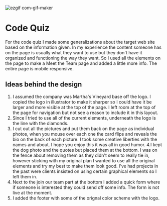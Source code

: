 
![ezgif com-gif-maker](https://user-images.githubusercontent.com/31428973/65825601-eccda900-e246-11e9-868f-3901c121a3d6.gif)




# Code Quiz

For the code quiz I made some generalizations about the target web site based on the information given. In my experience the content someone has on the page is usually what they want to use but they don't have it organized and functioning the way they want. So I used all the elements on the page to make a Meet the Team page and added a little more info. The entire page is mobile responsive.

## Ideas behind the design
1. I assumed the company was Martha's Vineyard base off the logo. I copied the logo in illustrator to make it sharper so I could have it be larger and more visible at the top of the page. I left room at the top of the page for navigation but not see a reason to include it in this layout.
2. Since I tried to use all of the current elements, underneath the logo is the line with the diamonds.
3. I cut out all the pictures and put them back on the page as individual photos, when you mouse over each one the card flips and reveals the bio on the back of each picture. I took some creative liberties with the names and about. I hope you enjoy this it was all in good humor.
4.I kept the dog photo and the quotes but placed them at the bottom. I was on the fence about removing them as they didn't seem to really tie in, however sticking with my original plan I wanted to use all the original elements and try my best to make them look good. I've had projects in the past were clients insisted on using certain graphical elements so I left them in.
5. Next to the join our team part at the bottom I added a quick form where if someone is interested they could send off some info. The form is not live at the moment.
6. I added the footer with some of the orignal color scheme with the logo.
